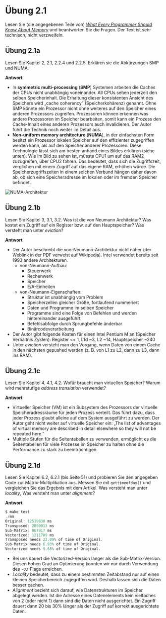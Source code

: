# Übung 2.1

Lesen Sie (die angegebenen Teile von) _[What Every Programmer Should Know About Memory](http://www.akkadia.org/drepper/cpumemory.pdf)_ und beantworten Sie die Fragen. Der Text ist sehr technisch, nicht verzweifeln.

## Übung 2.1a

Lesen Sie Kapitel 2, 2.1, 2.2.4 und 2.2.5. Erklären sie die Abkürzungen SMP und NUMA.

__Antwort__

* In __symmetric multi-processing__ (__SMP__) Systemen arbeiten die Caches der CPUs nicht unabhängig voneinander. All CPUs sehen jederzeit den selben Speicherinhalt. Die Erhaltung dieser konsistenten Ansicht des Speichers wird „cache coherency” (Speicherkohärenz) genannt. Ohne SMP könnte ein Prozessor nicht ohne weiteres auf den Speicher eines anderen Prozessors zugreifen. Prozessoren können erkennen was andere Prozessoren im Speicher bearbeiten, somit kann ein Prozess den Cache-Inhalt eines anderen Prozessors auch invalidieren. Der Autor führt die Technik noch weiter im Detail aus.
* __Non-uniform memory architecture__ (__NUMA__), in der einfachsten Form besitzt ein Prozessor lokalen Speicher auf den effizienter zugegriffen werden kann, als auf den Speicher anderer Prozessoren. Diese Technologie lässt sich am besten anhand eines Bildes erklären (siehe unten). Wie im Bild zu sehen ist, müsste CPU1 um auf das RAM2 zuzugreifen, über CPU2 fahren. Das bedeutet, dass sich die Zugriffszeit, verglichen mit einem Zugriff auf das eigene RAM, erhöhen würde. Die Speicherzugriffszeiten in einem solchen Verbund hängen daher davon ab, ob sich eine Speicheradresse im lokalen oder im fremden Speicher befindet.

![NUMA-Architektur](https://raw.github.com/Fleshgrinder/Praktische_Informatik/master/uebung2/1/numa-architektur.png)

## Übung 2.1b

Lesen Sie Kapitel 3, 3.1, 3.2. Was ist die von Neumann Architektur? Was kostet ein Zugriff auf ein Register bzw. auf den Hauptspeicher? Was versteht man unter _eviction_?

__Antwort__

* Der Autor beschreibt die von-Neumann-Architektur nicht näher (der Weblink in der PDF verweist auf Wikipedia). Intel verwendet bereits seit 1993 andere Architekturen. 
    * von-Neumann-Aufbau:
        * Steuerwerk
        * Rechenwerk
        * Speicher
        * E/A-Einheiten
    * von-Neumann-Eigenschaften:
        * Struktur ist unabhängig vom Problem 
        * Speicherzellen gleicher Größe, fortlaufend nummeriert 
        * Daten und Programme im selben Speicher 
        * Programme sind eine Folge von Befehlen und werden hintereinander ausgeführt 
        * Befehlsabfolge durch Sprungbefehle änderbar 
        * Binärcodeverarbeitung
* Der Autor gibt folgende Kosten für einen Intel Pentium M an (Speicher Verhältnis Zyklen): Register <= 1, L1d ~3, L2 ~14, Hauptspeicher ~240
* Unter _eviction_ versteht man den Vorgang, wenn Daten von einem Cache in den nächsten gepushed werden (z. B. von L1 zu L2, dann zu L3, dann ins RAM).

## Übung 2.1c

Lesen Sie Kapitel 4, 4.1, 4.2. Wofür braucht man virtuellen Speicher? Warum wird mehrstufige _address translation_ verwendet?

__Antwort__

* Virtueller Speicher (VM) ist ein Subsystem des Prozessors der virtuelle Speicheradressräume für jeden Prozess verteilt. Das führt dazu, dass jeder Prozess glaubt alleine auf dem System ausgeführt zu werden. Der Autor geht nicht weiter auf virtuelle Speicher ein: „The list of advantages of virtual memory are described in detail elsewhere so they will not be repeated here.”
* Multiple Stufen für die Seitentabellen zu verwenden, ermöglicht es die Seitentabellen für viele Prozesse im Speicher zu halten ohne die Performance zu stark zu beeinträchtigen.

## Übung 2.1d

Lesen Sie Kapitel 6.2, 6.2.1 (bis Seite 51) und probieren Sie den angegeben Code zur Matrix-Multiplikation aus. Messen Sie mit `gettimeofday()` und vergleichen Sie das Ergebnis mit dem Artikel. Was versteht man unter _locality_, Was versteht man unter _alignment_?

__Antwort__

```c
$ make test
./mm
Original: 12519830 ms
Transposed: 2890913 ms
Sub-Matrix: 867917 ms
Vectorized: 1211789 ms
Transposed needs 23.09% of time of Original.
Sub-Matrix needs 6.93% of time of Original.
Vectorized needs 9.68% of time of Original.
```

* Bei uns dauert die Vectorized-Version länger als die Sub-Matrix-Version. Diesen hohen Grad an Optimierung konnten wir nur durch Verwendung des `-O3`-Flags erreichen.
* _Locality_ bedeutet, dass zu einem bestimmten Zeitabstand nur auf einen kleinen Speicherbereich zugegriffen wird. Deshalb lassen sich die Daten besser cachen.
* _Alignment_ bezieht sich darauf, wie Datenstrukturen im Speicher abgelegt werden. Ist die Adresse eines Datenelements kein vielfaches von 2 (oder nicht 1) dann sind die Daten nicht ausgerichtet. Ein Zugriff dauert dann 20 bis 30% länger als der Zugriff auf korrekt ausgerichtete Daten.